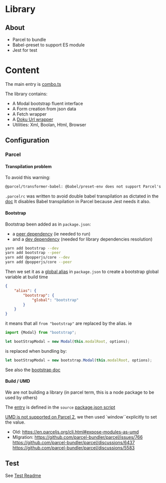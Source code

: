 # Library

## About
* Parcel to bundle
* Babel-preset to support ES module
* Jest for test

# Content
The main entry is [combo.ts](combo.js)

The library contains:
  * A Modal bootstrap fluent interface
  * A Form creation from json data
  * A Fetch wrapper
  * A [Doku Url wrapper](DokuUrl.js)
  * Utilities: Xml, Boolan, Html, Browser

## Configuration



### Parcel

#### Transpilation problem

To avoid this warning:

```txt
@parcel/transformer-babel: @babel/preset-env does not support Parcel's targets, which will likely result in unnecessary transpilation and larger bundle sizes.
```

`.parcelrc` was written to avoid double babel transpilation as dictated in
the [doc](https://parceljs.org/languages/javascript/#usage-with-other-tools)
It disables Babel transpilation in Parcel because Jest needs it also.

#### Bootstrap

Bootstrap been added as in `package.json`:

* a [peer dependency](https://classic.yarnpkg.com/en/docs/dependency-types#toc-peerdependencies) (ie needed to run)
* and a [dev dependency](https://github.com/yannickcr/eslint-plugin-react/issues/2332) (needed for library dependencies
  resolution)

```bash
yarn add bootstrap --dev
yarn add bootstrap --peer
yarn add @popperjs/core --dev
yarn add @popperjs/core --peer
```

Then we set it as a [global alias](https://parceljs.org/features/dependency-resolution/#global-aliases) in `package.json`
to create a bootstrap global variable at build time
```json
{
    "alias": {
        "bootstrap": {
            "global": "bootstrap"
        }
    }
}
```
it means that all `from "bootstrap"` are replaced by the alias. ie

```javascript
import {Modal} from "bootstrap";

let bootStrapModal = new Modal(this.modalRoot, options);
```
is replaced when bundling by:
```javascript
let bootStrapModal = new bootstrap.Modal(this.modalRoot, options);
```

See also the [bootstrap doc](https://getbootstrap.com/docs/5.0/getting-started/parcel/)

#### Build / UMD

We are not building a library (in parcel term, this is a node package to be used by others)

The [entry](https://parceljs.org/features/targets/#entries) is defined in the `source`
[package.json script](package.json)

[UMD is not supported on Parcel 2](
getting-started/migration/#--global), we then used `window``explicitly to set the value.

* Old: https://en.parceljs.org/cli.html#expose-modules-as-umd
* MIgration:
  https://github.com/parcel-bundler/parcel/issues/766
  https://github.com/parcel-bundler/parcel/discussions/6437
  https://github.com/parcel-bundler/parcel/discussions/5583

## Test

See [Test Readme](./__tests__/README.md)
